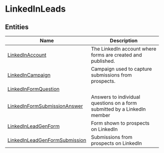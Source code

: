 
# LinkedInLeads


## Entities

|Name|Description|
|---|---|
|[LinkedInAccount](https://docs.microsoft.com/en-us/common-data-model/schema/core/applicationcommon/foundationcommon/crmcommon/solutions/marketing/linkedinleads/LinkedInAccount)|The LinkedIn account where forms are created and published.  |
|[LinkedInCampaign](https://docs.microsoft.com/en-us/common-data-model/schema/core/applicationcommon/foundationcommon/crmcommon/solutions/marketing/linkedinleads/LinkedInCampaign)|Campaign used to capture submissions from prospects.  |
|[LinkedInFormQuestion](https://docs.microsoft.com/en-us/common-data-model/schema/core/applicationcommon/foundationcommon/crmcommon/solutions/marketing/linkedinleads/LinkedInFormQuestion)|  |
|[LinkedInFormSubmissionAnswer](https://docs.microsoft.com/en-us/common-data-model/schema/core/applicationcommon/foundationcommon/crmcommon/solutions/marketing/linkedinleads/LinkedInFormSubmissionAnswer)|Answers to individual questions on a form submitted by a LinkedIn member  |
|[LinkedInLeadGenForm](https://docs.microsoft.com/en-us/common-data-model/schema/core/applicationcommon/foundationcommon/crmcommon/solutions/marketing/linkedinleads/LinkedInLeadGenForm)|Form shown to prospects on LinkedIn  |
|[LinkedInLeadGenFormSubmission](https://docs.microsoft.com/en-us/common-data-model/schema/core/applicationcommon/foundationcommon/crmcommon/solutions/marketing/linkedinleads/LinkedInLeadGenFormSubmission)|Submissions from prospects on LinkedIn  |

